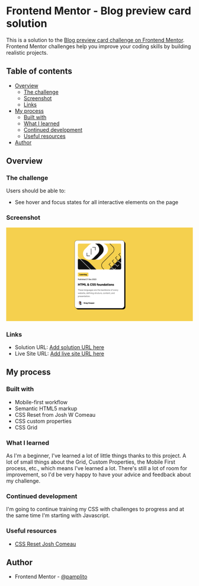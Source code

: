 # Frontend Mentor - Blog preview card solution

This is a solution to the [Blog preview card challenge on Frontend Mentor](https://www.frontendmentor.io/challenges/blog-preview-card-ckPaj01IcS). Frontend Mentor challenges help you improve your coding skills by building realistic projects.

## Table of contents

- [Overview](#overview)
  - [The challenge](#the-challenge)
  - [Screenshot](#screenshot)
  - [Links](#links)
- [My process](#my-process)
  - [Built with](#built-with)
  - [What I learned](#what-i-learned)
  - [Continued development](#continued-development)
  - [Useful resources](#useful-resources)
- [Author](#author)

## Overview

### The challenge

Users should be able to:

- See hover and focus states for all interactive elements on the page

### Screenshot

![](./screenshot.jpg)

### Links

- Solution URL: [Add solution URL here](https://your-solution-url.com)
- Live Site URL: [Add live site URL here](https://your-live-site-url.com)

## My process

### Built with

- Mobile-first workflow
- Semantic HTML5 markup
- CSS Reset from Josh W Comeau
- CSS custom properties
- CSS Grid

### What I learned

As I'm a beginner, I've learned a lot of little things thanks to this project. A lot of small things about the Grid, Custom Properties, the Mobile First process, etc., which means I've learned a lot.
There's still a lot of room for improvement, so I'd be very happy to have your advice and feedback about my challenge.

### Continued development

I'm going to continue training my CSS with challenges to progress and at the same time I'm starting with Javascript.

### Useful resources

- [CSS Reset Josh Comeau](https://www.joshwcomeau.com/css/custom-css-reset/)

## Author

- Frontend Mentor - [@pamplito](https://www.frontendmentor.io/profile/pamplito)
